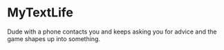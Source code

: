 # MyTextLife
Dude with a phone contacts you and keeps asking you for advice and the game shapes up into something.